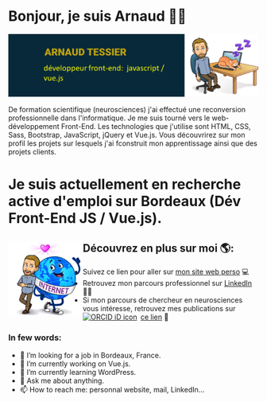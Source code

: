 # Bonjour, je suis Arnaud 🙋‍♂️

<img src="https://raw.githubusercontent.com/LemonW00D/LemonW00D/master/header.png" alt="header-banner -Arnaud TESSIER - développeur front-end: javascript / vue.js">

De formation scientifique (neurosciences) j'ai effectué une reconversion professionnelle dans l'informatique. Je me suis tourné vers le web-développement Front-End. Les technologies que j'utilise sont HTML, CSS, Sass, Bootstrap, JavaScript, jQuery et Vue.js. Vous découvrirez sur mon profil les projets sur lesquels j'ai fconstruit mon apprentissage ainsi que des projets clients. 

# 
# Je suis actuellement en recherche active d'emploi sur Bordeaux (Dév Front-End JS / Vue.js).



## Découvrez en plus sur moi 🌎: <img align="left" width="150" height="150" src="https://raw.githubusercontent.com/LemonW00D/LemonW00D/master/images/love-web.png">
- Suivez ce lien pour aller sur <a href="https://www.arnaud-tessier.fr" target = "_blank">mon site web perso</a> 💻
- Retrouvez mon parcours professionnel sur <a href="https://www.linkedin.com/in/arnaud-tessier-a9732b63" target = "_blank"> LinkedIn</a> 👨‍🎓
- Si mon parcours de chercheur en neurosciences vous intéresse, retrouvez mes publications sur <div itemscope itemtype="https://schema.org/Person"><a itemprop="sameAs" content="https://orcid.org/0000-0001-5758-5693" target = "_blank" href="https://orcid.org/0000-0001-5758-5693" target="orcid.widget" rel="me noopener noreferrer" style="vertical-align:top;"><img src="https://orcid.org/sites/default/files/images/orcid_16x16.png" style="width:1em;margin-right:.5em;" alt="ORCID iD icon">ce lien</a> 💼</div> 

### In few words:

- 👯 I’m looking for a job in Bordeaux, France.
- 🔭 I’m currently working on Vue.js.
- 🌱 I’m currently learning WordPress.
- 💬 Ask me about anything.
- 📫 How to reach me: personnal website, mail, LinkedIn...
